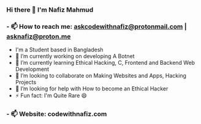 ### Hi there 👋 I'm Nafiz Mahmud
### - 📫 How to reach me: askcodewithnafiz@protonmail.com | asknafiz@proton.me

- I'm a Student based in Bangladesh
- 🔭 I’m currently working on developing A Botnet
- 🌱 I’m currently learning Ethical Hacking, C, Frontend and Backend Web Development 
- 👯 I’m looking to collaborate on Making Websites and Apps, Hacking Projects 
- 🤔 I’m looking for help with How to become an Ethical Hacker 
- ⚡ Fun fact: I'm Quite Rare 😄
### - 📫 Website: codewithnafiz.com



